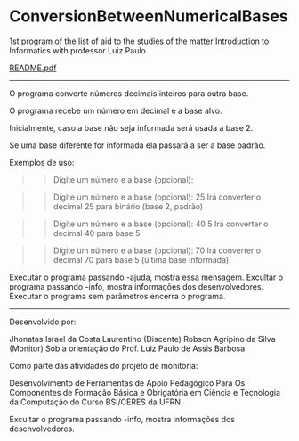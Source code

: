 # ConversionBetweenNumericalBases
1st program of the list of aid to the studies of the matter Introduction to Informatics with professor Luiz Paulo

[README.pdf](https://github.com/jhonatasisraelcl/ConversionBetweenNumericalBases/files/2569039/README.pdf)

-------------------------------------------------------------------------
O programa converte números decimais inteiros para outra base.

O programa recebe um número em decimal e a base alvo.

Inicialmente, caso a base não seja informada será usada a base 2.

Se uma base diferente for informada ela passará a ser a base padrão.

Exemplos de uso:
>> Digite um número e a base (opcional): <decimal> <base>

>> Digite um número e a base (opcional): 25
Irá converter o decimal 25 para binário (base 2, padrão)

>> Digite um número e a base (opcional): 40 5
Irá converter o decimal 40 para base 5

>> Digite um número e a base (opcional): 70
Irá converter o decimal 70 para base 5 (última base informada).

Executar o programa passando -ajuda, mostra essa mensagem.
Excultar o programa passando -info, mostra informações dos desenvolvedores.
Executar o programa sem parâmetros encerra o programa.

-------------------------------------------------------------------------

Desenvolvido por:

Jhonatas Israel da Costa Laurentino (Discente) 
Robson Agripino da Silva (Monitor)
Sob a orientação do Prof. Luiz Paulo de Assis Barbosa

Como parte das atividades do projeto de monitoria:

Desenvolvimento de Ferramentas de Apoio Pedagógico Para
Os Componentes de Formação Básica e Obrigatória em Ciência
e Tecnologia da Computação do Curso BSI/CERES da UFRN.

Excultar o programa passando -info, mostra informações dos desenvolvedores.
